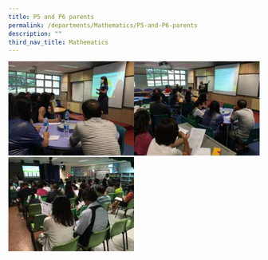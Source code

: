 ```yaml
---
title: P5 and P6 parents
permalink: /departments/Mathematics/P5-and-P6-parents
description: ""
third_nav_title: Mathematics
---
```

<img src="/images/P5%20Sharing%201.jpg" 
     style="width:50%;float:left"><img src="/images/P5%20Sharing%202.jpg" 
     style="width:50%"><img src="/images/P6%20Sharing.jpg" 
     style="width:50%">